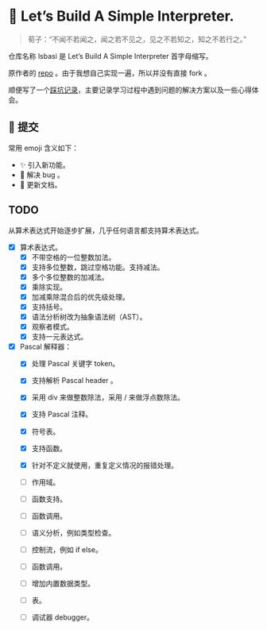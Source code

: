 # 🧐 Let’s Build A Simple Interpreter.

> 荀子：“不闻不若闻之，闻之若不见之，见之不若知之，知之不若行之。”

仓库名称 lsbasi 是 Let’s Build A Simple Interpreter 首字母缩写。

原作者的 [repo](https://github.com/rspivak/lsbasi/) 。由于我想自己实现一遍，所以并没有直接 fork 。

顺便写了一个[踩坑记录](https://blog.weijiew.com/2021/02/22-lsbasi-summary/)，主要记录学习过程中遇到问题的解决方案以及一些心得体会。

## 🥳 提交

常用 emoji 含义如下：

* :sparkles: 引入新功能。
* :bug: 解决 bug 。
* :memo: 更新文档。	

## TODO

从算术表达式开始逐步扩展，几乎任何语言都支持算术表达式。

- [x] 算术表达式。
    - [x] 不带空格的一位整数加法。
    - [x] 支持多位整数，跳过空格功能。支持减法。
    - [x] 多个多位整数的加减法。
    - [x] 乘除实现。
    - [x] 加减乘除混合后的优先级处理。
    - [x] 支持括号。
    - [x] 语法分析树改为抽象语法树（AST）。
    - [x] 观察者模式。
    - [x] 支持一元表达式。

- [x] Pascal 解释器：
    - [x] 处理 Pascal 关键字 token。
    - [x] 支持解析 Pascal header 。
    - [x] 采用 div 来做整数除法，采用 / 来做浮点数除法。
    - [x] 支持 Pascal 注释。
    - [x] 符号表。
    - [x] 支持函数。
    - [x] 针对不定义就使用，重复定义情况的报错处理。
    - [ ] 作用域。
    - [ ] 函数支持。
    - [ ] 函数调用。
    - [ ] 语义分析，例如类型检查。
    - [ ] 控制流，例如 if else。
    - [ ] 函数调用。
    - [ ] 增加内置数据类型。
    - [ ] 表。
    - [ ] 调试器 debugger。
    